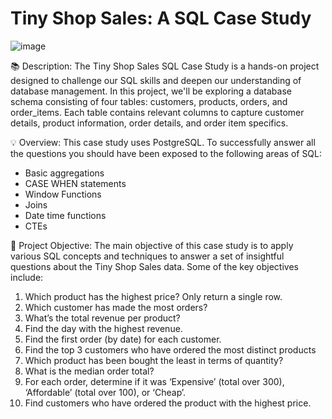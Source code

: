 # Tiny Shop Sales: A SQL Case Study
![image](https://github.com/rushalijain06/Tiny_Shop_Sales/assets/52796809/24c51a53-dbfc-45b5-924d-39ef3a25b646)

📚 Description: The Tiny Shop Sales SQL Case Study is a hands-on project designed to challenge our SQL skills and deepen our understanding of database management. In this project, we'll be exploring a database schema consisting of four tables: customers, products, orders, and order_items. Each table contains relevant columns to capture customer details, product information, order details, and order item specifics.

💡 Overview: This case study uses PostgreSQL. To successfully answer all the questions you should have been exposed to the following areas of SQL:

* Basic aggregations
* CASE WHEN statements
* Window Functions
* Joins
* Date time functions
* CTEs

🎯 Project Objective:
The main objective of this case study is to apply various SQL concepts and techniques to answer a set of insightful questions about the Tiny Shop Sales data. Some of the key objectives include:

1) Which product has the highest price? Only return a single row.
2) Which customer has made the most orders?
3) What’s the total revenue per product?
4) Find the day with the highest revenue.
5) Find the first order (by date) for each customer.
6) Find the top 3 customers who have ordered the most distinct products
7) Which product has been bought the least in terms of quantity?
8) What is the median order total?
9) For each order, determine if it was ‘Expensive’ (total over 300), ‘Affordable’ (total over 100), or ‘Cheap’.
10) Find customers who have ordered the product with the highest price.
